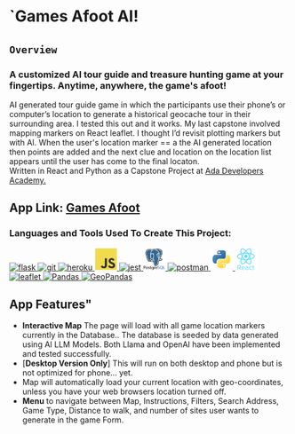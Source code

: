 # `Games Afoot AI!</h2>

## `Overview`

<h3>A customized AI tour guide and treasure hunting game at your fingertips. Anytime, anywhere, the game's afoot!</h3>
<p>
AI generated tour guide game in which the participants use their phone’s or computer’s location to generate a historical geocache tour in their surrounding area. I tested this out and it works. My last capstone involved mapping markers on React leaflet. I thought I’d revisit plotting markers but with AI. When the user's location marker == a the AI generated location then points are added and the next clue and location on the location list appears until the user has come to the final locaton.

<br/>
Written in React and Python as a Capstone Project at <a href='https://adadevelopersacademy.org/'>Ada Developers Academy.</a>
</h4>

<h2> App Link:
<a href='https://GamesAfoot.com/'>Games Afoot</a></h2>

</p>
<h3 align="left">Languages and Tools Used To Create This Project:</h3>
<p align="left"> <a href="https://flask.palletsprojects.com/" target="_blank" rel="noreferrer"> <img src="https://www.vectorlogo.zone/logos/pocoo_flask/pocoo_flask-icon.svg" alt="flask" width="40" height="40"/> </a> <a href="https://git-scm.com/" target="_blank" rel="noreferrer"> <img src="https://www.vectorlogo.zone/logos/git-scm/git-scm-icon.svg" alt="git" width="40" height="40"/> </a> <a href="https://heroku.com" target="_blank" rel="noreferrer"> <img src="https://www.vectorlogo.zone/logos/heroku/heroku-icon.svg" alt="heroku" width="40" height="40"/> </a> <a href="https://developer.mozilla.org/en-US/docs/Web/JavaScript" target="_blank" rel="noreferrer"> <img src="https://raw.githubusercontent.com/devicons/devicon/master/icons/javascript/javascript-original.svg" alt="javascript" width="40" height="40"/> </a> <a href="https://jestjs.io" target="_blank" rel="noreferrer"> <img src="https://www.vectorlogo.zone/logos/jestjsio/jestjsio-icon.svg" alt="jest" width="40" height="40"/> </a> <a href="https://www.postgresql.org" target="_blank" rel="noreferrer"> <img src="https://raw.githubusercontent.com/devicons/devicon/master/icons/postgresql/postgresql-original-wordmark.svg" alt="postgresql" width="40" height="40"/> </a> <a href="https://postman.com" target="_blank" rel="noreferrer"> <img src="https://www.vectorlogo.zone/logos/getpostman/getpostman-icon.svg" alt="postman" width="40" height="40"/> </a> <a href="https://www.python.org" target="_blank" rel="noreferrer"> <img src="https://raw.githubusercontent.com/devicons/devicon/master/icons/python/python-original.svg" alt="python" width="40" height="40"/> </a> <a href="https://reactjs.org/" target="_blank" rel="noreferrer"> <img src="https://raw.githubusercontent.com/devicons/devicon/master/icons/react/react-original-wordmark.svg" alt="react" width="40" height="40"/> </a> <a href="https://leafletjs.com/" target="_blank" rel="noreferrer"> <img src="https://www.svgrepo.com/show/353991/leaflet.svg" alt="leaflet" width="60" height="60"/> </a>
<a href="https://pandas.pydata.org/" target="_blank" rel="noreferrer"> <img src="https://seeklogo.com/images/P/pandas-logo-776F6D45BB-seeklogo.com.png" alt="Pandas" width="40" height="40"/> </a>
<a href="https://geopandas.org/en/stable/index.html" target="_blank" rel="noreferrer"> <img src="https://geopandas.org/en/stable/_images/geopandas_icon_green.png"
 alt="GeoPandas" width="40" height="40"/> </a></p>

## App Features"

- **Interactive Map** The page will load with all game location markers currently in the Database.. The database is seeded by data generated using AI LLM Models. Both Llama and OpenAI have been implemented and tested successfully.
- [**Desktop Version Only**] This will run on both desktop and phone but is not optimized for phone... yet.
- Map will automatically load your current location with geo-coordinates, unless you have your web browsers location turned off.
- **Menu** to navigate between Map, Instructions, Filters, Search Address, Game Type, Distance to walk, and number of sites user wants to generate in the game Form.
